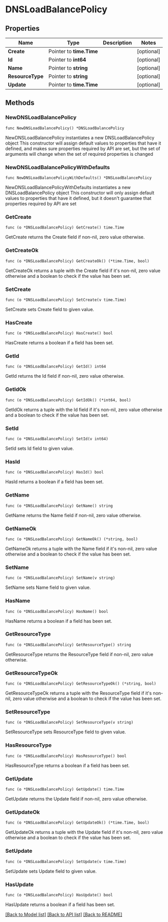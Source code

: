 # DNSLoadBalancePolicy

## Properties

Name | Type | Description | Notes
------------ | ------------- | ------------- | -------------
**Create** | Pointer to **time.Time** |  | [optional] 
**Id** | Pointer to **int64** |  | [optional] 
**Name** | Pointer to **string** |  | [optional] 
**ResourceType** | Pointer to **string** |  | [optional] 
**Update** | Pointer to **time.Time** |  | [optional] 

## Methods

### NewDNSLoadBalancePolicy

`func NewDNSLoadBalancePolicy() *DNSLoadBalancePolicy`

NewDNSLoadBalancePolicy instantiates a new DNSLoadBalancePolicy object
This constructor will assign default values to properties that have it defined,
and makes sure properties required by API are set, but the set of arguments
will change when the set of required properties is changed

### NewDNSLoadBalancePolicyWithDefaults

`func NewDNSLoadBalancePolicyWithDefaults() *DNSLoadBalancePolicy`

NewDNSLoadBalancePolicyWithDefaults instantiates a new DNSLoadBalancePolicy object
This constructor will only assign default values to properties that have it defined,
but it doesn't guarantee that properties required by API are set

### GetCreate

`func (o *DNSLoadBalancePolicy) GetCreate() time.Time`

GetCreate returns the Create field if non-nil, zero value otherwise.

### GetCreateOk

`func (o *DNSLoadBalancePolicy) GetCreateOk() (*time.Time, bool)`

GetCreateOk returns a tuple with the Create field if it's non-nil, zero value otherwise
and a boolean to check if the value has been set.

### SetCreate

`func (o *DNSLoadBalancePolicy) SetCreate(v time.Time)`

SetCreate sets Create field to given value.

### HasCreate

`func (o *DNSLoadBalancePolicy) HasCreate() bool`

HasCreate returns a boolean if a field has been set.

### GetId

`func (o *DNSLoadBalancePolicy) GetId() int64`

GetId returns the Id field if non-nil, zero value otherwise.

### GetIdOk

`func (o *DNSLoadBalancePolicy) GetIdOk() (*int64, bool)`

GetIdOk returns a tuple with the Id field if it's non-nil, zero value otherwise
and a boolean to check if the value has been set.

### SetId

`func (o *DNSLoadBalancePolicy) SetId(v int64)`

SetId sets Id field to given value.

### HasId

`func (o *DNSLoadBalancePolicy) HasId() bool`

HasId returns a boolean if a field has been set.

### GetName

`func (o *DNSLoadBalancePolicy) GetName() string`

GetName returns the Name field if non-nil, zero value otherwise.

### GetNameOk

`func (o *DNSLoadBalancePolicy) GetNameOk() (*string, bool)`

GetNameOk returns a tuple with the Name field if it's non-nil, zero value otherwise
and a boolean to check if the value has been set.

### SetName

`func (o *DNSLoadBalancePolicy) SetName(v string)`

SetName sets Name field to given value.

### HasName

`func (o *DNSLoadBalancePolicy) HasName() bool`

HasName returns a boolean if a field has been set.

### GetResourceType

`func (o *DNSLoadBalancePolicy) GetResourceType() string`

GetResourceType returns the ResourceType field if non-nil, zero value otherwise.

### GetResourceTypeOk

`func (o *DNSLoadBalancePolicy) GetResourceTypeOk() (*string, bool)`

GetResourceTypeOk returns a tuple with the ResourceType field if it's non-nil, zero value otherwise
and a boolean to check if the value has been set.

### SetResourceType

`func (o *DNSLoadBalancePolicy) SetResourceType(v string)`

SetResourceType sets ResourceType field to given value.

### HasResourceType

`func (o *DNSLoadBalancePolicy) HasResourceType() bool`

HasResourceType returns a boolean if a field has been set.

### GetUpdate

`func (o *DNSLoadBalancePolicy) GetUpdate() time.Time`

GetUpdate returns the Update field if non-nil, zero value otherwise.

### GetUpdateOk

`func (o *DNSLoadBalancePolicy) GetUpdateOk() (*time.Time, bool)`

GetUpdateOk returns a tuple with the Update field if it's non-nil, zero value otherwise
and a boolean to check if the value has been set.

### SetUpdate

`func (o *DNSLoadBalancePolicy) SetUpdate(v time.Time)`

SetUpdate sets Update field to given value.

### HasUpdate

`func (o *DNSLoadBalancePolicy) HasUpdate() bool`

HasUpdate returns a boolean if a field has been set.


[[Back to Model list]](../README.md#documentation-for-models) [[Back to API list]](../README.md#documentation-for-api-endpoints) [[Back to README]](../README.md)


